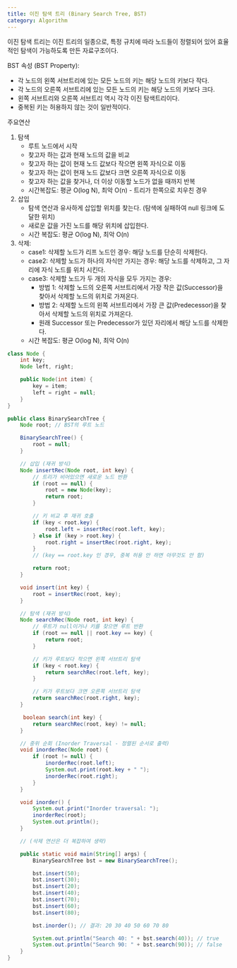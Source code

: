 ```yaml
---
title: 이진 탐색 트리 (Binary Search Tree, BST)
category: Algorithm
---
```

이진 탐색 트리는 이진 트리의 일종으로, 특정 규치에 따라 노드들이 정렬되어 있어 효율적인 탐색이 가능하도록 만든 자료구조이다. 

BST 속성 (BST Property):
- 각 노드의 왼쪽 서브트리에 있는 모든 노드의 키는 해당 노드의 키보다 작다.
- 각 노드의 오른쪽 서브트리에 있는 모든 노드의 키는 해당 노드의 키보다 크다. 
- 왼쪽 서브트리와 오른쪽 서브트리 역시 각각 이진 탐색트리이다. 
- 중복된 키는 허용하지 않는 것이 일반적이다. 

주요연산
1. 탐색
	- 루트 노드에서 시작
	- 찾고자 하는 값과 현재 노드의 값을 비교
	- 찾고자 하는 값이 현재 노드 값보다 작으면 왼쪽 자식으로 이동
	- 찾고자 하는 값이 현재 노드 값보다 크면 오른쪽 자식으로 이동
	- 찾고자 하는 값을 찾거나, 더 이상 이동할 노드가 없을 때까지 반복
	- 시간복잡도: 평균 O(log N), 최악 O(n) - 트리가 한쪽으로 치우친 경우 
2. 삽입
	- 탐색 연산과 유사하게 삽입할 위치를 찾는다. (탐색에 실패하여 null 링크에 도달한 위치)
	- 새로운 값을 가진 노드를 해당 위치에 삽입한다. 
	- 시간 복잡도: 평균 O(log N), 최악 O(n)
3. 삭제: 
	- case1: 삭제할 노드가 리프 노드인 경우: 해당 노드를 단순히 삭제한다.
	- case2: 삭제할 노드가 하나의 자식만 가지는 경우: 해당 노드를 삭제하고, 그 자리에 자식 노드를 위치 시킨다. 
	- case3: 삭제할 노드가 두 개의 자식을 모두 가지는 경우:
		- 방법 1: 삭제할 노드의 오른쪽 서브트리에서 가장 작은 값(Successor)을 찾아서 삭제할 노드의 위치로 가져온다.
		- 방법 2: 삭제할 노드의 왼쪽 서브트리에서 가장 큰 값(Predecessor)을 찾아서 삭제할 노드의 위치로 가져온다.
		- 원래 Successor 또는 Predecessor가 있던 자리에서 해당 노드를 삭제한다. 
	- 시간 복잡도: 평균 O(log N), 최악 O(n)

```java
class Node {
    int key;
    Node left, right;

    public Node(int item) {
        key = item;
        left = right = null;
    }
}

public class BinarySearchTree {
    Node root; // BST의 루트 노드

    BinarySearchTree() {
        root = null;
    }

    // 삽입 (재귀 방식)
    Node insertRec(Node root, int key) {
        // 트리가 비어있으면 새로운 노드 반환
        if (root == null) {
            root = new Node(key);
            return root;
        }

        // 키 비교 후 재귀 호출
        if (key < root.key) {
            root.left = insertRec(root.left, key);
        } else if (key > root.key) {
            root.right = insertRec(root.right, key);
        }
        // (key == root.key 인 경우, 중복 허용 안 하면 아무것도 안 함)

        return root;
    }

    void insert(int key) {
        root = insertRec(root, key);
    }

    // 탐색 (재귀 방식)
    Node searchRec(Node root, int key) {
        // 루트가 null이거나 키를 찾으면 루트 반환
        if (root == null || root.key == key) {
            return root;
        }

        // 키가 루트보다 작으면 왼쪽 서브트리 탐색
        if (key < root.key) {
            return searchRec(root.left, key);
        }

        // 키가 루트보다 크면 오른쪽 서브트리 탐색
        return searchRec(root.right, key);
    }

     boolean search(int key) {
        return searchRec(root, key) != null;
    }

    // 중위 순회 (Inorder Traversal - 정렬된 순서로 출력)
    void inorderRec(Node root) {
        if (root != null) {
            inorderRec(root.left);
            System.out.print(root.key + " ");
            inorderRec(root.right);
        }
    }

    void inorder() {
        System.out.print("Inorder traversal: ");
        inorderRec(root);
        System.out.println();
    }

    // (삭제 연산은 더 복잡하여 생략)

    public static void main(String[] args) {
        BinarySearchTree bst = new BinarySearchTree();

        bst.insert(50);
        bst.insert(30);
        bst.insert(20);
        bst.insert(40);
        bst.insert(70);
        bst.insert(60);
        bst.insert(80);

        bst.inorder(); // 결과: 20 30 40 50 60 70 80

        System.out.println("Search 40: " + bst.search(40)); // true
        System.out.println("Search 90: " + bst.search(90)); // false
    }
}
```